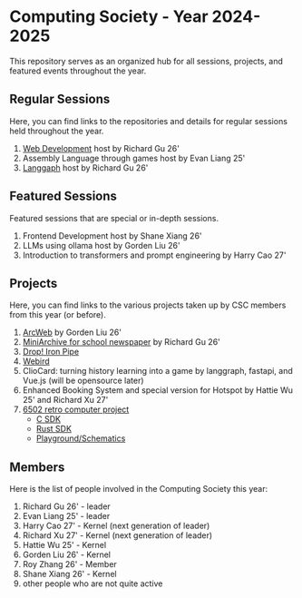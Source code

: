 # Computing Society - Year 2024-2025
This repository serves as an organized hub for all sessions, projects, and featured events throughout the year.

## Regular Sessions
Here, you can find links to the repositories and details for regular sessions held throughout the year.

1. [Web Development](https://github.com/Computing-Society-CSC/web-dev-series-2024) host by Richard Gu 26'
2. Assembly Language through games host by Evan Liang 25'
3. [Langgaph](https://github.com/Computing-Society-CSC/langgraph-series-2024) host by Richard Gu 26'

## Featured Sessions
Featured sessions that are special or in-depth sessions.

1. Frontend Development host by Shane Xiang 26'
2. LLMs using ollama host by Gorden Liu 26'
3. Introduction to transformers and prompt engineering by Harry Cao 27'

## Projects
Here, you can find links to the various projects taken up by CSC members from this year (or before).

1. [ArcWeb](https://github.com/Computing-Society-CSC/ArcWeb) by Gorden Liu 26'
2. [MiniArchive for school newspaper](https://github.com/Computing-Society-CSC/MiniArchive) by Richard Gu 26'
3. [Drop! Iron Pipe](https://github.com/Computing-Society-CSC/iron-pipe-open)
4. [Webird](https://github.com/Computing-Society-CSC/webird-open)
5. ClioCard: turning history learning into a game by langgraph, fastapi, and Vue.js (will be opensource later)
6. Enhanced Booking System and special version for Hotspot by Hattie Wu 25' and Richard Xu 27'
7. [6502 retro computer project](https://github.com/Computing-Society-CSC/6502-playground)
   - [C SDK](https://github.com/Computing-Society-CSC/llvm-mos-sdk)
   - [Rust SDK](https://github.com/Computing-Society-CSC/6502fun-rust)
   - [Playground/Schematics](https://github.com/Computing-Society-CSC/6502-playground)


## Members
Here is the list of people involved in the Computing Society this year:

1. Richard Gu 26' - leader
2. Evan Liang 25' - leader
3. Harry Cao 27' - Kernel (next generation of leader)
4. Richard Xu 27' - Kernel (next generation of leader)
5. Hattie Wu 25' - Kernel
6. Gorden Liu 26' - Kernel
7. Roy Zhang 26' - Member
8. Shane Xiang 26' - Kernel
9. other people who are not quite active

